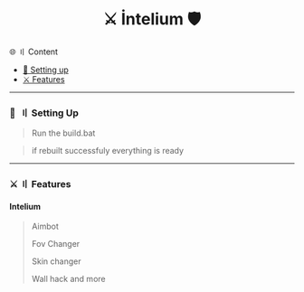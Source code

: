 <a id="top"></a>

#

<h1 align="center">
⚔️ İntelium 🛡️
</h1>

🌐 〢 Content

- [📁 Setting up](#setup)
- [⚔️ Features](#features)

<a id="setup"></a>

---

### 📁  〢 Setting Up

> Run the build.bat

> if rebuilt successfuly everything is ready

<a id="features"></a>

---

### ⚔️ 〢 Features

#### Intelium

> Aimbot
>
> Fov Changer
>
> Skin changer
>
> Wall hack and more
